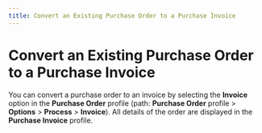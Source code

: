 ```yaml
---
title: Convert an Existing Purchase Order to a Purchase Invoice
---
```


# Convert an Existing Purchase Order to a Purchase Invoice


You can convert a purchase order to an invoice by selecting the **Invoice** option in the **Purchase 
 Order** profile (path: **Purchase 
 Order** profile > **Options**  > **Process** > **Invoice**).  All details of the order are displayed in the **Purchase 
 Invoice** profile.
